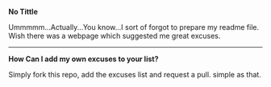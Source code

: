 **No Tittle**


Ummmmm...Actually...You know...I sort of forgot to prepare my readme file. Wish there was a webpage which suggested me great excuses.

---

**How Can I add my own excuses to your list?**

Simply fork this repo, add the excuses list and request a pull. simple as that.
